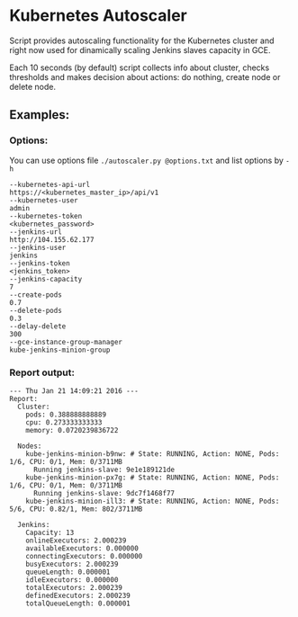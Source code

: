 Kubernetes Autoscaler
=====================
Script provides autoscaling functionality for the Kubernetes cluster and right now used for dinamically scaling Jenkins slaves capacity in GCE.

Each 10 seconds (by default) script collects info about cluster, checks thresholds and makes decision about actions: do nothing, create node or delete node.

## Examples:
### Options:
You can use options file `./autoscaler.py @options.txt` and list options by `-h`
```
--kubernetes-api-url
https://<kubernetes_master_ip>/api/v1
--kubernetes-user
admin
--kubernetes-token
<kubernetes_password>
--jenkins-url
http://104.155.62.177
--jenkins-user
jenkins
--jenkins-token
<jenkins_token>
--jenkins-capacity
7
--create-pods
0.7
--delete-pods
0.3
--delay-delete
300
--gce-instance-group-manager
kube-jenkins-minion-group
```

### Report output:
```
--- Thu Jan 21 14:09:21 2016 ---
Report:
  Cluster:
    pods: 0.388888888889
    cpu: 0.273333333333
    memory: 0.0720239836722

  Nodes:
    kube-jenkins-minion-b9nw: # State: RUNNING, Action: NONE, Pods: 1/6, CPU: 0/1, Mem: 0/3711MB
      Running jenkins-slave: 9e1e189121de
    kube-jenkins-minion-px7g: # State: RUNNING, Action: NONE, Pods: 1/6, CPU: 0/1, Mem: 0/3711MB
      Running jenkins-slave: 9dc7f1468f77
    kube-jenkins-minion-ill3: # State: RUNNING, Action: NONE, Pods: 5/6, CPU: 0.82/1, Mem: 802/3711MB

  Jenkins:
    Capacity: 13
    onlineExecutors: 2.000239
    availableExecutors: 0.000000
    connectingExecutors: 0.000000
    busyExecutors: 2.000239
    queueLength: 0.000001
    idleExecutors: 0.000000
    totalExecutors: 2.000239
    definedExecutors: 2.000239
    totalQueueLength: 0.000001
```
